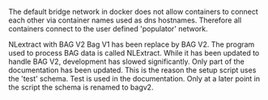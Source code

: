 The default bridge network in docker does not allow containers to connect each other via container names used as dns hostnames. Therefore all containers connect to the user defined 'populator' network.


NLextract with BAG V2
Bag V1 has been replace by BAG V2. The program used to process BAG data is called NLExtract. While it has been updated to handle BAG V2, development has slowed significantly. Only part of the documentation has been updated. This is the reason the setup script uses the 'test' schema. Test is used in the documentation. Only at a later point in the script the schema is renamed to bagv2.